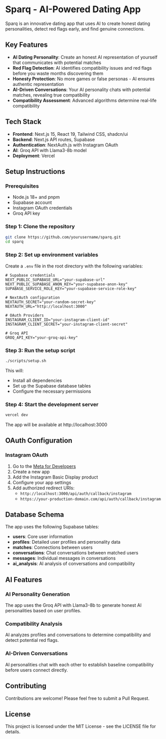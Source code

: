 # Sparq - AI-Powered Dating App

Sparq is an innovative dating app that uses AI to create honest dating personalities, detect red flags early, and find genuine connections.

## Key Features

- **AI Dating Personality**: Create an honest AI representation of yourself that communicates with potential matches
- **Red Flag Detection**: AI identifies compatibility issues and red flags before you waste months discovering them
- **Honesty Protection**: No more games or false personas - AI ensures authentic representation
- **AI-Driven Conversations**: Your AI personality chats with potential matches, revealing true compatibility
- **Compatibility Assessment**: Advanced algorithms determine real-life compatibility

## Tech Stack

- **Frontend**: Next.js 15, React 19, Tailwind CSS, shadcn/ui
- **Backend**: Next.js API routes, Supabase
- **Authentication**: NextAuth.js with Instagram OAuth
- **AI**: Groq API with Llama3-8b model
- **Deployment**: Vercel

## Setup Instructions

### Prerequisites

- Node.js 18+ and pnpm
- Supabase account
- Instagram OAuth credentials
- Groq API key

### Step 1: Clone the repository

```bash
git clone https://github.com/yourusername/sparq.git
cd sparq
```

### Step 2: Set up environment variables

Create a `.env` file in the root directory with the following variables:

```
# Supabase credentials
NEXT_PUBLIC_SUPABASE_URL="your-supabase-url"
NEXT_PUBLIC_SUPABASE_ANON_KEY="your-supabase-anon-key"
SUPABASE_SERVICE_ROLE_KEY="your-supabase-service-role-key"

# NextAuth configuration
NEXTAUTH_SECRET="your-random-secret-key"
NEXTAUTH_URL="http://localhost:3000"

# OAuth Providers
INSTAGRAM_CLIENT_ID="your-instagram-client-id"
INSTAGRAM_CLIENT_SECRET="your-instagram-client-secret"

# Groq API
GROQ_API_KEY="your-groq-api-key"
```

### Step 3: Run the setup script

```bash
./scripts/setup.sh
```

This will:
- Install all dependencies
- Set up the Supabase database tables
- Configure the necessary permissions

### Step 4: Start the development server

```bash
vercel dev
```

The app will be available at http://localhost:3000

## OAuth Configuration

### Instagram OAuth

1. Go to the [Meta for Developers](https://developers.facebook.com/)
2. Create a new app
3. Add the Instagram Basic Display product
4. Configure your app settings
5. Add authorized redirect URIs:
   - `http://localhost:3000/api/auth/callback/instagram`
   - `https://your-production-domain.com/api/auth/callback/instagram`

## Database Schema

The app uses the following Supabase tables:

- **users**: Core user information
- **profiles**: Detailed user profiles and personality data
- **matches**: Connections between users
- **conversations**: Chat conversations between matched users
- **messages**: Individual messages in conversations
- **ai_analysis**: AI analysis of conversations and compatibility

## AI Features

### AI Personality Generation

The app uses the Groq API with Llama3-8b to generate honest AI personalities based on user profiles.

### Compatibility Analysis

AI analyzes profiles and conversations to determine compatibility and detect potential red flags.

### AI-Driven Conversations

AI personalities chat with each other to establish baseline compatibility before users connect directly.

## Contributing

Contributions are welcome! Please feel free to submit a Pull Request.

## License

This project is licensed under the MIT License - see the LICENSE file for details. 